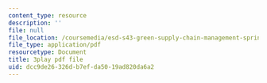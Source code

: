 ```yaml
---
content_type: resource
description: ''
file: null
file_location: /coursemedia/esd-s43-green-supply-chain-management-spring-2014/dcc9de26326db7efda5019ad820da6a2_A0owfH3UERI.pdf
file_type: application/pdf
resourcetype: Document
title: 3play pdf file
uid: dcc9de26-326d-b7ef-da50-19ad820da6a2
---
```

